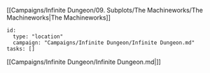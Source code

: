 [[Campaigns/Infinite Dungeon/09. Subplots/The Machineworks/The Machineworks|The Machineworks]]

```RpgManager4
id: 
  type: "location"
  campaign: "Campaigns/Infinite Dungeon/Infinite Dungeon.md"
tasks: []
```

[[Campaigns/Infinite Dungeon/Infinite Dungeon.md|]]